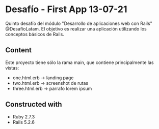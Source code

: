 # Desafío - First App 13-07-21

Quinto desafío del módulo "Desarrollo de aplicaciones web con Rails" @DesafíoLatam. El objetivo es realizar una aplicación utilizando los conceptos básicos de Rails.

## Content

Este proyecto tiene sólo la rama main, que contiene principalmente las vistas:
* one.html.erb -> landing page 
* two.html.erb -> screenshot de rutas
* three.html.erb -> parrafo lorem ipsum

## Constructed with
* Ruby 2.7.3
* Rails 5.2.6